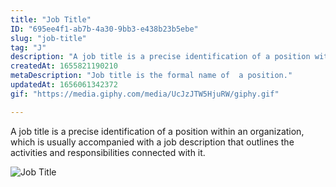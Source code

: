 ```yaml
---
title: "Job Title"
ID: "695ee4f1-ab7b-4a30-9bb3-e438b23b5ebe"
slug: "job-title"
tag: "J"
description: "A job title is a precise identification of a position within an organization, which is usually accompanied with a job description that outlines the activities and responsibilities connected with it."
createdAt: 1655821190210
metaDescription: "Job title is the formal name of  a position."
updatedAt: 1656061342372
gif: "https://media.giphy.com/media/UcJzJTW5HjuRW/giphy.gif"

---
```

A job title is a precise identification of a position within an organization, which is usually accompanied with a job description that outlines the activities and responsibilities connected with it.

![Job Title](https://media.giphy.com/media/UcJzJTW5HjuRW/giphy.gif)